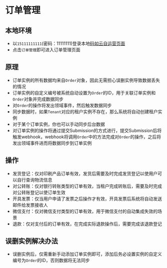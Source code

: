 # 订单管理

## 本地环境
- 以`15111111111`(密码：11111111)登录本地[码如云自运营页面](http://console.mryqrlocal.com/management/my-apps)
- 点击`订单管理`即可进入订单管理页面

## 原理

- 订单实例的所有数据均来自`Order`对象，因此无需担心误删实例导致数据丢失的情况
- 订单实例的自定义编号被系统自动设置为`Order`的ID，用于关联订单实例和`Order`对象并完成数据同步
- 对`Order`的操作将发出领域事件，然后触发数据同步
- 同步数据时，如果`Tenant`对应的租户实例不存在，那么系统将自动创建租户实例
- 对于某个订单实例，你也可以手动同步后台数据
- 对订单实例的操作将通过提交Submission的方式进行，提交Submission后将触发webhook，webhook将调用`Order`中的方法完成对`Order`的操作，之后将发出领域事件进而将数据同步到订单实例

## 操作

- 发货登记：仅对印刷产品订单有效，发货后需要及时完成发货登记以使用户可以自行查询物流信息
- 对公转账：仅对银行转账类型的订单有效，当租户完成转账后，需要及时完成对公转账登记以使订单生效
- 开具发票：仅当用户申请了发票之后操作才有效，开具发票后系统将自动发送邮件给发票接收人
- 微信支付：仅对微信支付类型的订单有效，用于微信支付的自动集成失效的场景
- 退款：仅对支付后的订单有效，在完成实际退款操作后，需要完成该退款登记

## 误删实例解决办法

- 误删实例后，仅需重新手动添加订单实例即可，添加后务必设置实例的自定义编号为`Order`的ID，否则数据将无法同步